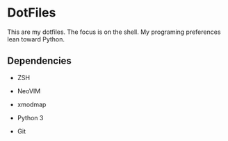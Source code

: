 # DotFiles

This are my dotfiles. The focus is on the shell. My programing preferences lean
toward Python.

## Dependencies

* ZSH

* NeoVIM

* xmodmap

* Python 3

* Git
